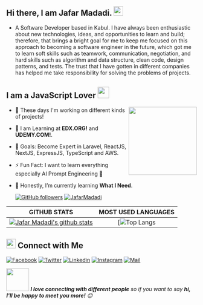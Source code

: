 <!-- welcome message -->
<h2>Hi there, I am Jafar Madadi. <img src="https://media.giphy.com/media/hvRJCLFzcasrR4ia7z/giphy.gif" width="25px"> </h2>


- A Software Developer based in Kabul. I have always been enthusiastic about new technologies, ideas, and opportunities to learn and build; therefore, that brings a bright goal for me to keep me focused on this approach to becoming a software engineer in the future, which got me to learn soft skills such as teamwork, communication, negotiation, and hard skills such as algorithm and data structure, clean code, design patterns, and tests. The trust that I have gotten in different companies has helped me take responsibility for solving the problems of projects.


<h2> I am a JavaScript Lover <img src="https://media.giphy.com/media/WUlplcMpOCEmTGBtBW/giphy.gif" width="30"></h2>
<img align='right' src="https://media.giphy.com/media/Wsju5zAb5kcOfxJV9i/giphy.gif" width="180">


- 🔭 These days I'm working on different kinds of projects!
- 📙 I am Learning at **EDX.ORG!** and **UDEMY.COM!**.
- 🎯 Goals: Become Expert in Laravel, ReactJS, NextJS, ExpressJS, TypeScript and AWS.
- ⚡ Fun Fact: I want to learn everything especially AI Prompt Engineering 🤣
- 🌱 Honestly, I’m currently learning **What I Need**.

  
  <a href="https://github.com/JafarMadadi" target="_blank">
    <img alt="GitHub followers" src="https://img.shields.io/github/followers/JafarMadadi?label=Github&style=flat"></a>
  
  <a href="https://github.com/JafarMadadi" target="_blank">
    <img src="https://komarev.com/ghpvc/?username=JafarMadadi&label=Views&color=brightgreen&style=flat" alt="JafarMadadi" /></a>

|GITHUB STATS|MOST USED LANGUAGES|
|:---:|:---:|
|[![Jafar Madadi's github stats](https://github-readme-stats.vercel.app/api?username=JafarMadadi&count_private=true&show_icons=true&theme=tokyonight)](https://github.com/JafarMadadi/github-readme-stats)|[![Top Langs](https://github-readme-stats.vercel.app/api/top-langs/?username=anuraghazra&langs_count=8)|



## <img src="https://media.giphy.com/media/5WJ6SOKeNKrSzblU4R/giphy.gif" width="25"> Connect with Me

[![Facebook](https://img.shields.io/badge/Facebook-1877F2?style=for-the-badge&logo=facebook&logoColor=white)](https://www.facebook.com/jafar.madadi.se00105044P/)
[![Twitter](https://img.shields.io/badge/Twitter-1DA1F2?style=for-the-badge&logo=twitter&logoColor=white)](https://twitter.com/Jafar_11353)
[![Linkedin](https://img.shields.io/badge/LinkedIn-0077B5?style=for-the-badge&logo=linkedin&logoColor=white)](https://www.linkedin.com/in/jafar-madadi/)
[![Instagram](https://img.shields.io/badge/Instagram-E4405F?style=for-the-badge&logo=instagram&logoColor=white)](https://www.instagram.com/jafarexplains/)
[![Mail](https://img.shields.io/badge/Gmail-D14836?style=for-the-badge&logo=gmail&logoColor=white)](mailto:jafar.madadi76@gmail.com)

<!-- [![Discord](https://img.shields.io/badge/Discord-7289DA?style=for-the-badge&logo=discord&logoColor=white)](https://discord.com/) 
[![Github](https://img.shields.io/badge/GitHub-100000?style=for-the-badge&logo=github&logoColor=white)](https://github.com/JafarMadadi) -->

<img src="https://media.giphy.com/media/LnQjpWaON8nhr21vNW/giphy.gif" width="60"> <em><b>I love connecting with different people</b> so if you want to say <b>hi, I'll be happy to meet you more!</b> 😊</em>

